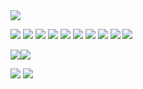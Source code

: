 
<img src="https://capsule-render.vercel.app/api?type=waving&color=auto&height=300&section=header&text=Hello%20Welcome⚡&fontSize=90" />

<img src="https://img.shields.io/badge/C%23-239120?style=for-the-square&logo=c-sharp&logoColor=white"/> <img src="https://img.shields.io/badge/.NET-5C2D91?style=for-the-square&logo=.net&logoColor=white"/>
<img src="https://img.shields.io/badge/JavaScript-F7DF1E?style=for-the-square&logo=javascript&logoColor=white"/>
<img src="https://img.shields.io/badge/React-20232A?style=for-the-square&logo=javascript&logoColor=61DAFB"/>
<img src="https://img.shields.io/badge/jQuery-0769AD?style=for-the-square&logo=jquery&logoColor=white"/>
<img src="https://img.shields.io/badge/HTML5-E34F26?style=for-the-square&logo=html5&logoColor=white"/>
<img src="https://img.shields.io/badge/CSS3-1572B6?style=for-the-square&logo=css3&logoColor=white"/>
<img src="https://img.shields.io/badge/Bootstrap-563D7C?style=for-the-square&logo=bootstrap&logoColor=white"/>
<img src="https://img.shields.io/badge/Microsoft_Azure-0089D6?style=for-the-square&logo=microsoft-azure&logoColor=white"/>
<img src="https://img.shields.io/badge/Microsoft_SQL_Server-CC2927?style=for-the-square&logo=microsoft-sql-server&logoColor=white"/>


<img src="https://img.shields.io/badge/Visual_Studio-5C2D91?style=for-the-square&logo=visual%20studio&logoColor=white"/><img src="https://img.shields.io/badge/Visual_Studio_Code-0078D4?style=for-the-square&logo=visual%20studio%20code&logoColor=white"/>


<img src="https://github-readme-stats.vercel.app/api?username=noaheesu&theme=blue-green"/>
<img src="https://github-readme-stats.vercel.app/api/top-langs/?username=noaheesu&theme=blue-green"/>


